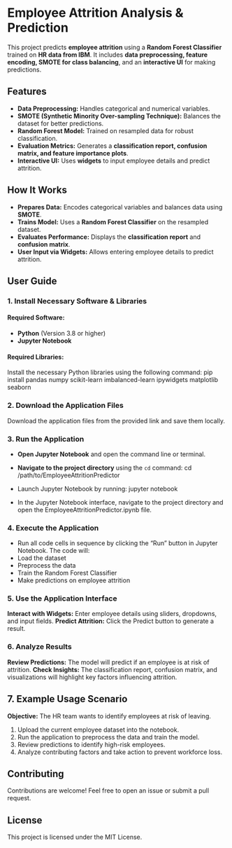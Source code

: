 # **Employee Attrition Analysis & Prediction**
This project predicts **employee attrition** using a **Random Forest Classifier** trained on **HR data from IBM**. It includes **data preprocessing, feature encoding, SMOTE for class balancing**, and an **interactive UI** for making predictions.

## **Features**
* **Data Preprocessing:** Handles categorical and numerical variables.
* **SMOTE (Synthetic Minority Over-sampling Technique):** Balances the dataset for better predictions.
* **Random Forest Model:** Trained on resampled data for robust classification.
* **Evaluation Metrics:** Generates a **classification report, confusion matrix, and feature importance plots**.
* **Interactive UI:** Uses **widgets** to input employee details and predict attrition.

## **How It Works**
* **Prepares Data:** Encodes categorical variables and balances data using **SMOTE**.
* **Trains Model:** Uses a **Random Forest Classifier** on the resampled dataset.
* **Evaluates Performance:** Displays the **classification report** and **confusion matrix**.
* **User Input via Widgets:** Allows entering employee details to predict attrition.

## **User Guide**

### **1. Install Necessary Software & Libraries**
#### **Required Software:**
* **Python** (Version 3.8 or higher)
* **Jupyter Notebook**

#### **Required Libraries:**
Install the necessary Python libraries using the following command:
pip install pandas numpy scikit-learn imbalanced-learn ipywidgets matplotlib seaborn

### **2. Download the Application Files**
Download the application files from the provided link and save them locally.

### **3. Run the Application**
* **Open Jupyter Notebook** and open the command line or terminal.
* **Navigate to the project directory** using the `cd` command:
cd /path/to/EmployeeAttritionPredictor
* Launch Jupyter Notebook by running:
jupyter notebook

* In the Jupyter Notebook interface, navigate to the project directory and open the EmployeeAttritionPredictor.ipynb file.

### 4. **Execute the Application**
* Run all code cells in sequence by clicking the “Run” button in Jupyter Notebook.
The code will:
* Load the dataset
* Preprocess the data
* Train the Random Forest Classifier
* Make predictions on employee attrition

### 5. **Use the Application Interface**
**Interact with Widgets:** Enter employee details using sliders, dropdowns, and input fields.
**Predict Attrition:** Click the Predict button to generate a result.

### 6. **Analyze Results**
**Review Predictions:** The model will predict if an employee is at risk of attrition.
**Check Insights:** The classification report, confusion matrix, and visualizations will highlight key factors influencing attrition.

## 7. **Example Usage Scenario**
**Objective:** The HR team wants to identify employees at risk of leaving.

1. Upload the current employee dataset into the notebook.
2. Run the application to preprocess the data and train the model.
3. Review predictions to identify high-risk employees.
4. Analyze contributing factors and take action to prevent workforce loss.

## **Contributing**
Contributions are welcome! Feel free to open an issue or submit a pull request.

## **License**
This project is licensed under the MIT License.
